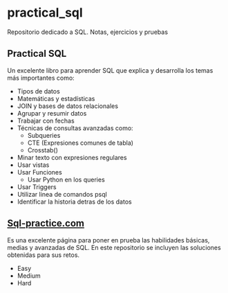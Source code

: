 # practical_sql
Repositorio dedicado a SQL. Notas, ejercicios y pruebas

## Practical SQL 
Un excelente libro para aprender SQL que explica y desarrolla los temas más importantes como:
* Tipos de datos
* Matemáticas y estadísticas 
* JOIN y bases de datos relacionales
* Agrupar y resumir datos
* Trabajar con fechas
* Técnicas de consultas avanzadas como:
  * Subqueries
  * CTE (Expresiones comunes de tabla)
  * Crosstab() 
* Minar texto con expresiones regulares
* Usar vistas
* Usar Funciones
  * Usar Python en los queries 
* Usar Triggers
* Utilizar linea de comandos psql
* Identificar la historia detras de los datos

## [Sql-practice.com](https://www.sql-practice.com/)

Es una excelente página para poner en prueba las habilidades básicas, medias y avanzadas de SQL. 
En este repositorio se incluyen las soluciones obtenidas para sus retos.

* Easy
* Medium
* Hard
